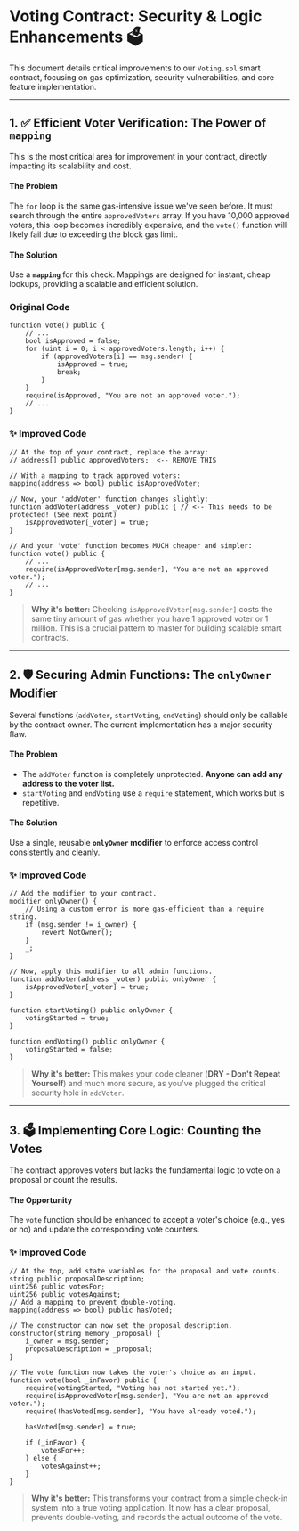 


# Voting Contract: Security & Logic Enhancements 🗳️

This document details critical improvements to our `Voting.sol` smart contract, focusing on gas optimization, security vulnerabilities, and core feature implementation.

---

## 1. ✅ Efficient Voter Verification: The Power of `mapping`

This is the most critical area for improvement in your contract, directly impacting its scalability and cost.

#### The Problem
The `for` loop is the same gas-intensive issue we've seen before. It must search through the entire `approvedVoters` array. If you have 10,000 approved voters, this loop becomes incredibly expensive, and the `vote()` function will likely fail due to exceeding the block gas limit.

#### The Solution
Use a **`mapping`** for this check. Mappings are designed for instant, cheap lookups, providing a scalable and efficient solution.

### Original Code
```solidity
function vote() public {
    // ...
    bool isApproved = false;
    for (uint i = 0; i < approvedVoters.length; i++) {
        if (approvedVoters[i] == msg.sender) {
            isApproved = true;
            break; 
        }
    }
    require(isApproved, "You are not an approved voter.");
    // ...
}
````

### ✨ Improved Code

```solidity
// At the top of your contract, replace the array:
// address[] public approvedVoters;  <-- REMOVE THIS

// With a mapping to track approved voters:
mapping(address => bool) public isApprovedVoter;

// Now, your 'addVoter' function changes slightly:
function addVoter(address _voter) public { // <-- This needs to be protected! (See next point)
    isApprovedVoter[_voter] = true;
}

// And your 'vote' function becomes MUCH cheaper and simpler:
function vote() public {
    // ...
    require(isApprovedVoter[msg.sender], "You are not an approved voter.");
    // ...
}
```

> **Why it's better:** Checking `isApprovedVoter[msg.sender]` costs the same tiny amount of gas whether you have 1 approved voter or 1 million. This is a crucial pattern to master for building scalable smart contracts.

-----

## 2\. 🛡️ Securing Admin Functions: The `onlyOwner` Modifier

Several functions (`addVoter`, `startVoting`, `endVoting`) should only be callable by the contract owner. The current implementation has a major security flaw.

#### The Problem

  * The `addVoter` function is completely unprotected. **Anyone can add any address to the voter list.**
  * `startVoting` and `endVoting` use a `require` statement, which works but is repetitive.

#### The Solution

Use a single, reusable **`onlyOwner` modifier** to enforce access control consistently and cleanly.

### ✨ Improved Code

```solidity
// Add the modifier to your contract.
modifier onlyOwner() {
    // Using a custom error is more gas-efficient than a require string.
    if (msg.sender != i_owner) {
        revert NotOwner();
    }
    _;
}

// Now, apply this modifier to all admin functions.
function addVoter(address _voter) public onlyOwner {
    isApprovedVoter[_voter] = true;
}

function startVoting() public onlyOwner {
    votingStarted = true;
}

function endVoting() public onlyOwner {
    votingStarted = false;
}
```

> **Why it's better:** This makes your code cleaner (**DRY - Don't Repeat Yourself**) and much more secure, as you've plugged the critical security hole in `addVoter`.

-----

## 3\. 🗳️ Implementing Core Logic: Counting the Votes

The contract approves voters but lacks the fundamental logic to vote on a proposal or count the results.

#### The Opportunity

The `vote` function should be enhanced to accept a voter's choice (e.g., yes or no) and update the corresponding vote counters.

### ✨ Improved Code

```solidity
// At the top, add state variables for the proposal and vote counts.
string public proposalDescription;
uint256 public votesFor;
uint256 public votesAgainst;
// Add a mapping to prevent double-voting.
mapping(address => bool) public hasVoted;

// The constructor can now set the proposal description.
constructor(string memory _proposal) {
    i_owner = msg.sender;
    proposalDescription = _proposal;
}

// The vote function now takes the voter's choice as an input.
function vote(bool _inFavor) public {
    require(votingStarted, "Voting has not started yet.");
    require(isApprovedVoter[msg.sender], "You are not an approved voter.");
    require(!hasVoted[msg.sender], "You have already voted.");

    hasVoted[msg.sender] = true;

    if (_inFavor) {
        votesFor++;
    } else {
        votesAgainst++;
    }
}
```

> **Why it's better:** This transforms your contract from a simple check-in system into a true voting application. It now has a clear proposal, prevents double-voting, and records the actual outcome of the vote.
